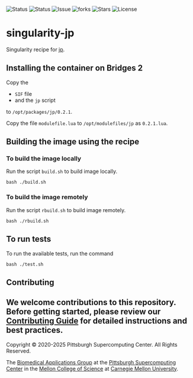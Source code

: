 ![Status](https://github.com/pscedu/singularity-jp/actions/workflows/main.yml/badge.svg)
![Status](https://github.com/pscedu/singularity-jp/actions/workflows/pretty.yml/badge.svg)
![Issue](https://img.shields.io/github/issues/pscedu/singularity-jp)
![forks](https://img.shields.io/github/forks/pscedu/singularity-jp)
![Stars](https://img.shields.io/github/stars/pscedu/singularity-jp)
![License](https://img.shields.io/github/license/pscedu/singularity-jp)

# singularity-jp
Singularity recipe for [jp](https://jmespath.org/).

## Installing the container on Bridges 2
Copy the

* `SIF` file
* and the `jp` script

to `/opt/packages/jp/0.2.1`.

Copy the file `modulefile.lua` to `/opt/modulefiles/jp` as `0.2.1.lua`.

## Building the image using the recipe
### To build the image locally
Run the script `build.sh` to build image locally.

```
bash ./build.sh
```

### To build the image remotely
Run the script `rbuild.sh` to build image remotely.

```
bash ./rbuild.sh
```

## To run tests
To run the available tests, run the command

```
bash ./test.sh
```
## Contributing
We welcome contributions to this repository. Before getting started, please review our [Contributing Guide](https://raw.githubusercontent.com/pscedu/singularity-report/refs/heads/main/CONTRIBUTING.md) for detailed instructions and best practices.
---
Copyright © 2020-2025 Pittsburgh Supercomputing Center. All Rights Reserved.

The [Biomedical Applications Group](https://www.psc.edu/biomedical-applications/) at the [Pittsburgh Supercomputing
Center](http://www.psc.edu) in the [Mellon College of Science](https://www.cmu.edu/mcs/) at [Carnegie Mellon University](http://www.cmu.edu).
